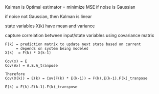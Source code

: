 
Kalman is Optimal estimator = minimize MSE if noise is Gaussian

if noise not Gaussian, then Kalman is linear

state variables X(k) have mean and variance

capture correlation between input/state variables using covariance matrix

```
F(k) = prediction matrix to update next state based on current
     = depends on system being modeled
X(k)  = F(k) * X(k-1)

Cov(x) = E
Cov(Ax) = A.E.A_tranpose

Therefore
Cov(X(k)) = E(k) = Cov(F(k) * E(k-1)) = F(k).E(k-1).F(k)_tranpose

E(k) = F(k).E(k-1).F(k)_transpose
```

